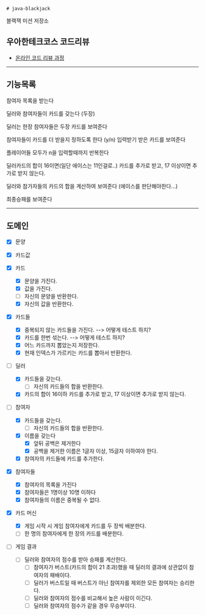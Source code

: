                                                                                 # java-blackjack

블랙잭 미션 저장소

## 우아한테크코스 코드리뷰

- [온라인 코드 리뷰 과정](https://github.com/woowacourse/woowacourse-docs/blob/master/maincourse/README.md)

---
## 기능목록
참여자 목록을 받는다

딜러와 참여자들이 카드를 갖는다 (두장)

딜러는 한장 참여자들은 두장 카드를 보여준다

참여자들이 카드를 더 받을지 정하도록 한다 (y/n) 입력받기
받은 카드를 보여준다

플레이어들 모두가 n을 입력할때까지 반복한다

딜러카드의 합이 16이면(일단 에이스는 11인걸로..) 카드를 추가로 받고, 17 이상이면 추가로 받지 않는다.

딜러와 참가자들의 카드의 합을 계산하여 보여준다 (에이스를 판단해야한다...)

최종승패를 보여준다

--- 
## 도메인
- [x] 문양
- [x] 카드값

- [x] 카드
  - [x] 문양을 가진다.
  - [x] 값을 가진다.
  - [ ] 자신의 문양을 반환한다.
  - [x] 자신의 값을 반환한다.

- [x] 카드들
  - [x] 중복되지 않는 카드들을 가진다. --> 어떻게 테스트 하지?
  - [x] 카드를 한번 섞는다. --> 어떻게 테스트 하지?
  - [x] 어느 카드까지 뽑았는지 저장한다.
  - [x] 현재 인덱스가 가르키는 카드를 뽑아서 반환한다.

- [ ] 딜러
  - [x] 카드들을 갖는다.
    - [ ] 자신의 카드들의 합을 반환한다.
  - [x] 카드의 합이 16이하 카드를 추가로 받고, 17 이상이면 추가로 받지 않는다.
  
- [ ] 참여자
  - [x] 카드들을 갖는다.
    - [ ] 자신의 카드들의 합을 반환한다.
  - [x] 이름을 갖는다
    - [x] 앞뒤 공백은 제거한다
    - [x] 공백을 제거한 이름은 1글자 이상, 15글자 이하여야 한다.
  - [x] 참여자의 카드들에 카드를 추가한다.

- [x] 참여자들 
  - [x] 참여자의 목록을 가진다
  - [x] 참여자들은 1명이상 10명 이하다
  - [x] 참여자들의 이름은 중복될 수 없다.

- [x] 카드 머신
  - [x] 게임 시작 시 게임 참여자에게 카드를 두 장씩 배분한다.
  - [ ] 한 명의 참여자에게 한 장의 카드를 배분한다.
  
- [ ] 게임 결과
  - [ ] 딜러와 참여자의 점수를 받아 승패를 계산한다.
    - [ ] 참여자가 버스트(카드의 합이 21 초과)했을 때 딜러의 결과에 상관없이 참여자의 패배이다.
    - [ ] 딜러가 버스트일 때 버스트가 아닌 참여자를 제외한 모든 참여자는 승리한다.
    - [ ] 딜러와 참여자의 점수를 비교해서 높은 사람이 이긴다.
    - [ ] 딜러와 참여자의 점수가 같을 경우 무승부이다.
